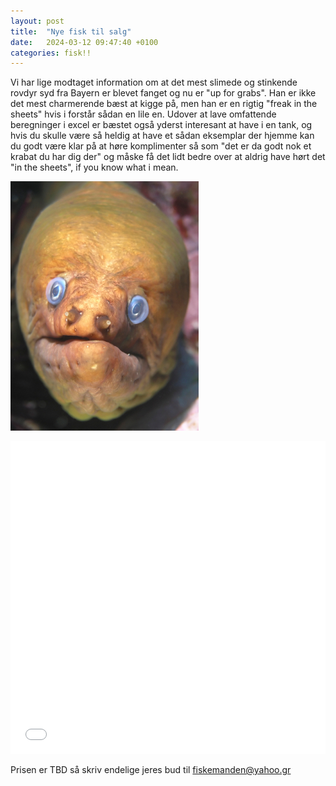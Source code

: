 ```yaml
---
layout: post
title:  "Nye fisk til salg"
date:   2024-03-12 09:47:40 +0100
categories: fisk!!
---
```

Vi har lige modtaget information om at det mest slimede og stinkende rovdyr syd fra Bayern er blevet fanget og nu er "up for grabs". Han er ikke det mest charmerende bæst at kigge på, men han er en rigtig "freak in the sheets" hvis i forstår sådan en lile en. Udover at lave omfattende beregninger i excel er bæstet også yderst interesant at have i en tank, og hvis du skulle være så heldig at have et sådan eksemplar der hjemme kan du godt være klar på at høre komplimenter så som "det er da godt nok et krabat du har dig der" og måske få det lidt bedre over at aldrig have hørt det "in the sheets", if you know what i mean.

![Krabatet i omtale (ikke en penis)](/figures/fisk2.jpg)


<iframe src="/figures/barplot.html"
    sandbox="allow-same-origin allow-scripts"
    width="100%"
    height="500"
    scrolling="no"
    seamless="seamless"
    frameborder="0">
</iframe>


Prisen er TBD så skriv endelige jeres bud til fiskemanden@yahoo.gr